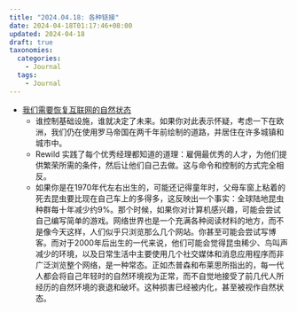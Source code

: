 ```yaml
---
title: "2024.04.18: 各种链接"
date: 2024-04-18T01:17:46+08:00
updated: 2024-04-18
draft: true
taxonomies:
  categories:
    - Journal
  tags:
    - Journal
---
```


- [我们需要恢复互联网的自然状态](https://www.noemamag.com/we-need-to-rewild-the-internet/)
  - 谁控制基础设施，谁就决定了未来。如果你对此表示怀疑，考虑一下在欧洲，我们仍在使用罗马帝国在两千年前绘制的道路，并居住在许多城镇和城市中。
  - Rewild 实践了每个优秀经理都知道的道理：雇佣最优秀的人才，为他们提供繁荣所需的条件，然后让他们自己去做。这与命令和控制的方式完全相反。
  - 如果你是在1970年代左右出生的，可能还记得童年时，父母车窗上粘着的死去昆虫要比现在自己车上的多得多，这反映出一个事实：全球陆地昆虫种群每十年减少约9%。那个时候，如果你对计算机感兴趣，可能会尝试自己编写简单的游戏。网络世界也是一个充满各种阅读材料的地方，而不是像今天这样，人们似乎只浏览那么几个网站。你甚至可能会尝试写博客。而对于2000年后出生的一代来说，他们可能会觉得昆虫稀少、鸟叫声减少的环境，以及日常生活中主要使用几个社交媒体和消息应用程序而非广泛浏览整个网络，是一种常态。正如杰普森和布莱思所指出的，每一代人都会将自己年轻时的自然环境视为正常，而不自觉地接受了前几代人所经历的自然环境的衰退和破坏。这种损害已经被内化，甚至被视作自然状态。

